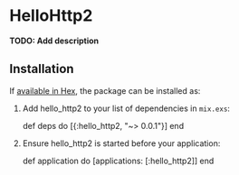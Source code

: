 # HelloHttp2

**TODO: Add description**

## Installation

If [available in Hex](https://hex.pm/docs/publish), the package can be installed as:

  1. Add hello_http2 to your list of dependencies in `mix.exs`:

        def deps do
          [{:hello_http2, "~> 0.0.1"}]
        end

  2. Ensure hello_http2 is started before your application:

        def application do
          [applications: [:hello_http2]]
        end

